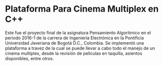 # Plataforma Para Cinema Multiplex en C++
Este fue el proyecto final de la asignatura Pensamiento Algoritmico en el periodo 2016-1 de la carrera de Ingeniería Electrónica en la Pontificia Universidad Javeriana de Bogotá D.C., Colombia. Se implementó una plataforma a travez de la cual se puede llevar a cabo todo el manejo de un cinema multiplex, desde la revisión de peliculas en taquilla, asientos disponibles, entre otros.
